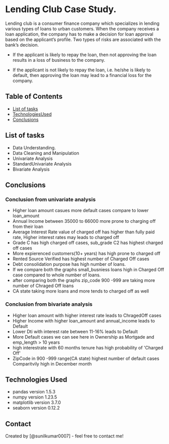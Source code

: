 # Lending Club Case Study.
Lending club is a consumer finance company which specializes in lending various types of loans to urban customers. When the company receives a loan application, the company has to make a decision for loan approval based on the applicant’s profile. Two types of risks are associated with the bank’s decision.

- If the applicant is likely to repay the loan, then not approving the loan results in a loss of business to the company.

- If the applicant is not likely to repay the loan, i.e. he/she is likely to default, then approving the loan may lead to a financial loss for the company.


## Table of Contents
* [List of tasks](#list-of-tasks)
* [TechnologiesUsed](#technologies-used)
* [Conclusions](#conclusions)


<!-- You can include any other section that is pertinent to your problem -->

## List of tasks
- Data Understanding.
- Data Cleaning and Manipulation
- Univariate Analysis
- StandardUnivariate Analysis
- Bivariate Analysis

<!-- You don't have to answer all the questions - just the ones relevant to your project. -->

## Conclusions
### Conclusion from univariate analysis
  - Higher loan amount casues more default cases compare to lower loan_amount
  - Annual Income between 35000 to 66000 more prone to charging off from their loan
  - Average Interest Rate value of charged off has higher than fully paid rate, Higher interest rates may leads to charged off
  - Grade C has high charged off cases, sub_grade C2 has highest charged off cases
  - More expierenced customers(10+ years) has high prone to charged off
  - Rented Source Verified has highest number of Charged Off cases
  - Debt consolidation purpose has high number of loans.
  - If we compare both the graphs small_busniess loans high in Charged Off case compared to whole number of loans.
  - after comparing both the graphs zip_code 900 -999 are taking more number of Chraged Off loans
  - CA state taking more loans and more tends to charged off as well
### Conclusion from bivariate analysis
  - Higher loan amount with higher interest rate leads to ChragedOff cases
  - Higher Income with higher loan_amount and annual_income leads to Default
  - Lower Dti with interest rate between 11-16% leads to Default
  - More Default cases we can see here in Ownership as Mortgade and emp_length > 10 years
  - high interestrate with 60 months tenure has high probability of 'Charged Off'
  - ZipCode in 900 -999 range(CA state) highest number of default cases Comparitvily high in December month

<!-- You don't have to answer all the questions - just the ones relevant to your project. -->


## Technologies Used
- pandas version 1.5.3
- numpy version 1.23.5
- matplotlib  version 3.7.0
- seaborn version 0.12.2

<!-- As the libraries versions keep on changing, it is recommended to mention the version of library used in this project -->


## Contact
Created by [@sunilkumar0007] - feel free to contact me!


<!-- Optional -->
<!-- ## License -->
<!-- This project is open source and available under the [... License](). -->

<!-- You don't have to include all sections - just the one's relevant to your project -->
